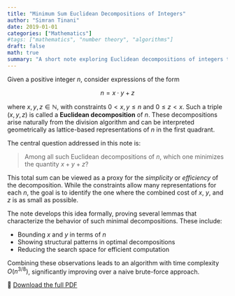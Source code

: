 ```yaml
---
title: "Minimum Sum Euclidean Decompositions of Integers"
author: "Simran Tinani"
date: 2019-01-01
categories: ["Mathematics"]
#tags: ["mathematics", "number theory", "algorithms"]
draft: false
math: true
summary: "A short note exploring Euclidean decompositions of integers that minimize the sum of their components."
---
```



Given a positive integer $n$, consider expressions of the form

$$
n = x \cdot y + z
$$

where $x, y, z \in \mathbb{N}$, with constraints $0 < x, y \leq n$ and $0 \leq z < x$. Such a triple $(x, y, z)$ is called a **Euclidean decomposition** of $n$. These decompositions arise naturally from the division algorithm and can be interpreted geometrically as lattice-based representations of $n$ in the first quadrant.

The central question addressed in this note is:

> Among all such Euclidean decompositions of $n$, which one minimizes the quantity $x + y + z$?

This total sum can be viewed as a proxy for the *simplicity* or *efficiency* of the decomposition. While the constraints allow many representations for each $n$, the goal is to identify the one where the combined cost of $x$, $y$, and $z$ is as small as possible.

The note develops this idea formally, proving several lemmas that characterize the behavior of such minimal decompositions. These include:

- Bounding $x$ and $y$ in terms of $n$
- Showing structural patterns in optimal decompositions
- Reducing the search space for efficient computation

Combining these observations leads to an algorithm with time complexity $O(n^{3/8})$, significantly improving over a naive brute-force approach.

📄 [Download the full PDF](/pdf/minimum_sum_euclidean.pdf)
